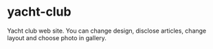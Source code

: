 # yacht-club
Yacht club web site. You can change design, disclose articles, change layout and choose photo in gallery.
